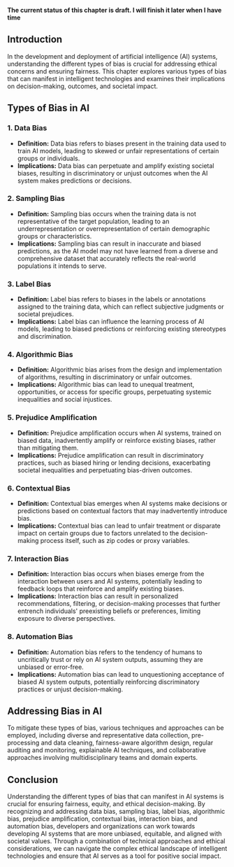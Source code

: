 **The current status of this chapter is draft. I will finish it later when I have time**

Introduction
------------

In the development and deployment of artificial intelligence (AI) systems, understanding the different types of bias is crucial for addressing ethical concerns and ensuring fairness. This chapter explores various types of bias that can manifest in intelligent technologies and examines their implications on decision-making, outcomes, and societal impact.

Types of Bias in AI
-------------------

### 1. Data Bias

* **Definition:** Data bias refers to biases present in the training data used to train AI models, leading to skewed or unfair representations of certain groups or individuals.
* **Implications:** Data bias can perpetuate and amplify existing societal biases, resulting in discriminatory or unjust outcomes when the AI system makes predictions or decisions.

### 2. Sampling Bias

* **Definition:** Sampling bias occurs when the training data is not representative of the target population, leading to an underrepresentation or overrepresentation of certain demographic groups or characteristics.
* **Implications:** Sampling bias can result in inaccurate and biased predictions, as the AI model may not have learned from a diverse and comprehensive dataset that accurately reflects the real-world populations it intends to serve.

### 3. Label Bias

* **Definition:** Label bias refers to biases in the labels or annotations assigned to the training data, which can reflect subjective judgments or societal prejudices.
* **Implications:** Label bias can influence the learning process of AI models, leading to biased predictions or reinforcing existing stereotypes and discrimination.

### 4. Algorithmic Bias

* **Definition:** Algorithmic bias arises from the design and implementation of algorithms, resulting in discriminatory or unfair outcomes.
* **Implications:** Algorithmic bias can lead to unequal treatment, opportunities, or access for specific groups, perpetuating systemic inequalities and social injustices.

### 5. Prejudice Amplification

* **Definition:** Prejudice amplification occurs when AI systems, trained on biased data, inadvertently amplify or reinforce existing biases, rather than mitigating them.
* **Implications:** Prejudice amplification can result in discriminatory practices, such as biased hiring or lending decisions, exacerbating societal inequalities and perpetuating bias-driven outcomes.

### 6. Contextual Bias

* **Definition:** Contextual bias emerges when AI systems make decisions or predictions based on contextual factors that may inadvertently introduce bias.
* **Implications:** Contextual bias can lead to unfair treatment or disparate impact on certain groups due to factors unrelated to the decision-making process itself, such as zip codes or proxy variables.

### 7. Interaction Bias

* **Definition:** Interaction bias occurs when biases emerge from the interaction between users and AI systems, potentially leading to feedback loops that reinforce and amplify existing biases.
* **Implications:** Interaction bias can result in personalized recommendations, filtering, or decision-making processes that further entrench individuals' preexisting beliefs or preferences, limiting exposure to diverse perspectives.

### 8. Automation Bias

* **Definition:** Automation bias refers to the tendency of humans to uncritically trust or rely on AI system outputs, assuming they are unbiased or error-free.
* **Implications:** Automation bias can lead to unquestioning acceptance of biased AI system outputs, potentially reinforcing discriminatory practices or unjust decision-making.

Addressing Bias in AI
---------------------

To mitigate these types of bias, various techniques and approaches can be employed, including diverse and representative data collection, pre-processing and data cleaning, fairness-aware algorithm design, regular auditing and monitoring, explainable AI techniques, and collaborative approaches involving multidisciplinary teams and domain experts.

Conclusion
----------

Understanding the different types of bias that can manifest in AI systems is crucial for ensuring fairness, equity, and ethical decision-making. By recognizing and addressing data bias, sampling bias, label bias, algorithmic bias, prejudice amplification, contextual bias, interaction bias, and automation bias, developers and organizations can work towards developing AI systems that are more unbiased, equitable, and aligned with societal values. Through a combination of technical approaches and ethical considerations, we can navigate the complex ethical landscape of intelligent technologies and ensure that AI serves as a tool for positive social impact.
